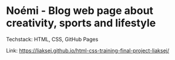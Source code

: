 # Noémi - Blog web page about creativity, sports and lifestyle

Techstack: HTML, CSS, GitHub Pages

Link: https://liaksej.github.io/html-css-training-final-project-liaksej/
